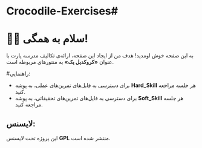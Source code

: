 # Crocodile-Exercises#                                                                                                                                                                                              
# 🖐🏻 سلام به همگی!

به این صفحه خوش اومدید! هدف من از ایجاد این صفحه، ارائه‌ی تکالیف مدرسه پارت با عنوان **«کروکدیل یک»** به منتورهای مربوطه است.

#راهنمایی:
- برای دسترسی به فایل‌های تمرین‌های عملی، به پوشه **Hard_Skill** هر جلسه مراجعه کنید.
- برای دسترسی به فایل‌های تمرین‌های تحقیقاتی، به پوشه **Soft_Skill** هر جلسه مراجعه کنید.

## لایسنس:

این پروژه تحت لایسنس **GPL** منتشر شده است.
